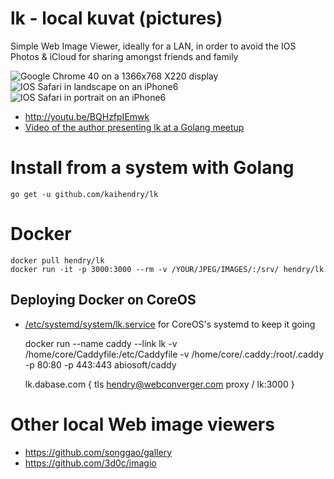 # lk - local kuvat (pictures)

Simple Web Image Viewer, ideally for a LAN, in order to avoid the IOS Photos &
iCloud for sharing amongst friends and family

<img src=http://s.natalian.org/2014-11-04/1415116363_1364x748.png alt="Google Chrome 40 on a 1366x768 X220 display">
<img src=http://s.natalian.org/2014-11-04/lk-landscape.png alt="IOS Safari in landscape on an iPhone6">
<img src=http://s.natalian.org/2014-11-04/lk-portrait.png alt="IOS Safari in portrait on an iPhone6">

* <http://youtu.be/BQHzfpIEmwk>
* [Video of the author presenting lk at a Golang meetup](http://youtu.be/IIuDygqCOJE)

# Install from a system with Golang

	go get -u github.com/kaihendry/lk

# Docker

	docker pull hendry/lk
	docker run -it -p 3000:3000 --rm -v /YOUR/JPEG/IMAGES/:/srv/ hendry/lk

## Deploying Docker on CoreOS

* [/etc/systemd/system/lk.service](lk.service) for CoreOS's systemd to keep it going


	docker run --name caddy --link lk -v /home/core/Caddyfile:/etc/Caddyfile -v /home/core/.caddy:/root/.caddy -p 80:80 -p 443:443 abiosoft/caddy

	lk.dabase.com {
		tls hendry@webconverger.com
		proxy / lk:3000
	}

# Other local Web image viewers

* <https://github.com/songgao/gallery>
* <https://github.com/3d0c/imagio>
